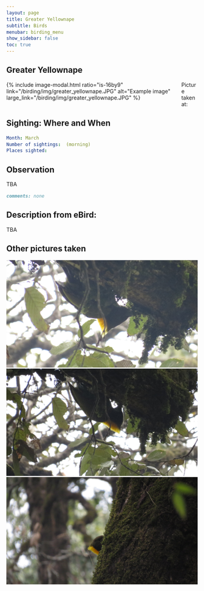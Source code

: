 ```yaml
---
layout: page
title: Greater Yellownape
subtitle: Birds
menubar: birding_menu
show_sidebar: false
toc: true
---
```


## Greater Yellownape

<div class="columns">
<div class="column is-6">
{% include image-modal.html ratio="is-16by9" link="/birding/img/greater_yellownape.JPG" alt="Example image" large_link="/birding/img/greater_yellownape.JPG" %}
</div>
<div class="column is-6">
Picture taken at:
</div>
</div>

## Sighting: Where and When
```yaml
Month: March
Number of sightings:  (morning)
Places sighted: 
```

## Observation
TBA

```markdown
comments: none
```

## Description from eBird:
TBA


## Other pictures taken
![greater_yellownape 1](/birding/img/greater_yellownape1.JPG)
![greater_yellownape 2](/birding/img/greater_yellownape2.JPG)
![greater_yellownape 3](/birding/img/greater_yellownape3.JPG)
